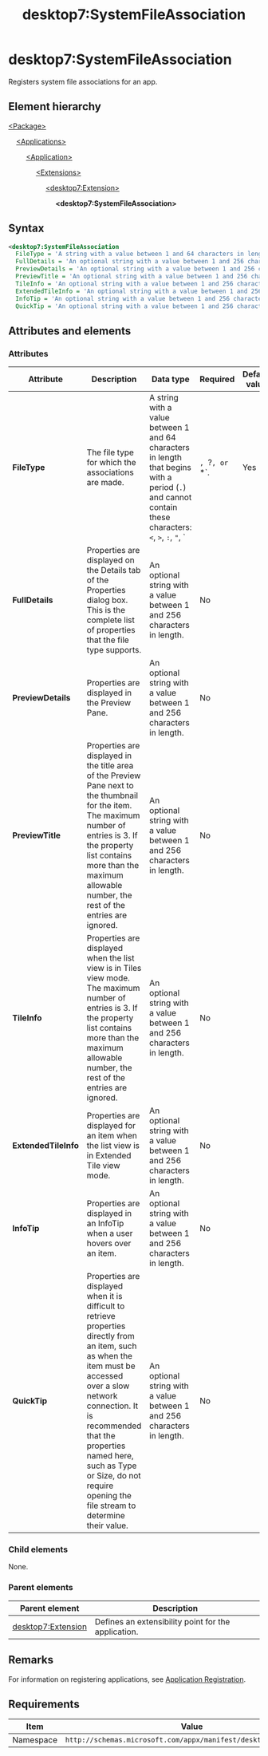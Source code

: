 ﻿---
title: desktop7:SystemFileAssociation
description: Registers system file associations for an app. 
ms.date: 10/15/2021
ms.topic: reference
keywords: windows 10, uwp, schema, manifest, desktop, extension 
ms.custom: 19H1
---

# desktop7:SystemFileAssociation

Registers system file associations for an app.

## Element hierarchy

[\<Package\>](element-package.md)

&nbsp;&nbsp;&nbsp;&nbsp;[\<Applications\>](element-applications.md)

&nbsp;&nbsp;&nbsp;&nbsp; &nbsp;&nbsp;&nbsp;&nbsp;[\<Application\>](element-application.md)

&nbsp;&nbsp;&nbsp;&nbsp; &nbsp;&nbsp;&nbsp;&nbsp; &nbsp;&nbsp;&nbsp;&nbsp;[\<Extensions\>](element-1-extensions.md)

&nbsp;&nbsp;&nbsp;&nbsp; &nbsp;&nbsp;&nbsp;&nbsp; &nbsp;&nbsp;&nbsp;&nbsp; &nbsp;&nbsp;&nbsp;&nbsp;[\<desktop7:Extension\>](element-desktop7-extension.md)

&nbsp;&nbsp;&nbsp;&nbsp; &nbsp;&nbsp;&nbsp;&nbsp; &nbsp;&nbsp;&nbsp;&nbsp; &nbsp;&nbsp;&nbsp;&nbsp; &nbsp;&nbsp;&nbsp;&nbsp;**\<desktop7:SystemFileAssociation\>**

## Syntax

```xml
<desktop7:SystemFileAssociation
  FileType = 'A string with a value between 1 and 64 characters in length that begins with a period (".") and cannot contain these characters: <, >, :, ", |, ?, or *.'
  FullDetails = 'An optional string with a value between 1 and 256 characters in length.'
  PreviewDetails = 'An optional string with a value between 1 and 256 characters in length.'
  PreviewTitle = 'An optional string with a value between 1 and 256 characters in length.'
  TileInfo = 'An optional string with a value between 1 and 256 characters in length.'
  ExtendedTileInfo = 'An optional string with a value between 1 and 256 characters in length.'
  InfoTip = 'An optional string with a value between 1 and 256 characters in length.'
  QuickTip = 'An optional string with a value between 1 and 256 characters in length.' />
```

## Attributes and elements

### Attributes

| Attribute | Description | Data type | Required | Default value |
|-|-|-|-|-|
| **FileType** | The file type for which the associations are made. | A string with a value between 1 and 64 characters in length that begins with a period (`.`) and cannot contain these characters: `<`, `>`, `:`, `"`, `|`, `?`, or `*`. | Yes |  |
| **FullDetails** | Properties are displayed on the Details tab of the Properties dialog box. This is the complete list of properties that the file type supports. | An optional string with a value between 1 and 256 characters in length. | No |  |
| **PreviewDetails** | Properties are displayed in the Preview Pane. | An optional string with a value between 1 and 256 characters in length. | No |  |
| **PreviewTitle** | Properties are displayed in the title area of the Preview Pane next to the thumbnail for the item. The maximum number of entries is 3. If the property list contains more than the maximum allowable number, the rest of the entries are ignored. | An optional string with a value between 1 and 256 characters in length. | No |  |
| **TileInfo** | Properties are displayed when the list view is in Tiles view mode. The maximum number of entries is 3. If the property list contains more than the maximum allowable number, the rest of the entries are ignored. | An optional string with a value between 1 and 256 characters in length. | No |  |
| **ExtendedTileInfo** | Properties are displayed for an item when the list view is in Extended Tile view mode. | An optional string with a value between 1 and 256 characters in length. | No |  |
| **InfoTip** | Properties are displayed in an InfoTip when a user hovers over an item. | An optional string with a value between 1 and 256 characters in length. | No |  |
| **QuickTip** | Properties are displayed when it is difficult to retrieve properties directly from an item, such as when the item must be accessed over a slow network connection. It is recommended that the properties named here, such as Type or Size, do not require opening the file stream to determine their value. | An optional string with a value between 1 and 256 characters in length. | No |  |

### Child elements

None.

### Parent elements

| Parent element | Description |
|-|-|
| [desktop7:Extension](element-desktop7-extension.md) | Defines an extensibility point for the application. |  

## Remarks

For information on registering applications, see [Application Registration](/windows/win32/shell/app-registration).

## Requirements

| Item  | Value  |
|--|--|
| Namespace | `http://schemas.microsoft.com/appx/manifest/desktop/windows10/7` |
